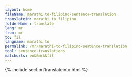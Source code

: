 ```yaml
---
layout: home
fileName: marathi-to-filipino-sentence-translation
translatein: marathi_to_filipino
folderName : translate
lang: mr
from: mr
to: fil
langname: marathi-to
permalink: /mr/marathi-to-filipino-sentence-translation
tool: sentence-translations
matchurls: en&&mr&&fil
---
```

{% include section/translateinto.html %}
